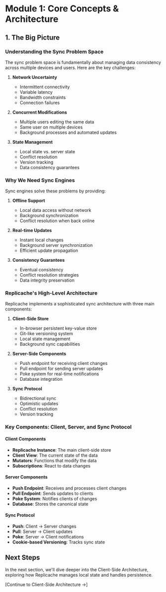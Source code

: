 # Module 1: Core Concepts & Architecture

## 1. The Big Picture

### Understanding the Sync Problem Space

The sync problem space is fundamentally about managing data consistency across multiple devices and users. Here are the key challenges:

1. **Network Uncertainty**

   - Intermittent connectivity
   - Variable latency
   - Bandwidth constraints
   - Connection failures

2. **Concurrent Modifications**

   - Multiple users editing the same data
   - Same user on multiple devices
   - Background processes and automated updates

3. **State Management**
   - Local state vs. server state
   - Conflict resolution
   - Version tracking
   - Data consistency guarantees

### Why We Need Sync Engines

Sync engines solve these problems by providing:

1. **Offline Support**

   - Local data access without network
   - Background synchronization
   - Conflict resolution when back online

2. **Real-time Updates**

   - Instant local changes
   - Background server synchronization
   - Efficient update propagation

3. **Consistency Guarantees**
   - Eventual consistency
   - Conflict resolution strategies
   - Data integrity preservation

### Replicache's High-Level Architecture

Replicache implements a sophisticated sync architecture with three main components:

1. **Client-Side Store**

   - In-browser persistent key-value store
   - Git-like versioning system
   - Local state management
   - Background sync capabilities

2. **Server-Side Components**

   - Push endpoint for receiving client changes
   - Pull endpoint for sending server updates
   - Poke system for real-time notifications
   - Database integration

3. **Sync Protocol**
   - Bidirectional sync
   - Optimistic updates
   - Conflict resolution
   - Version tracking

### Key Components: Client, Server, and Sync Protocol

#### Client Components

- **Replicache Instance**: The main client-side store
- **Client View**: The current state of the data
- **Mutators**: Functions that modify the data
- **Subscriptions**: React to data changes

#### Server Components

- **Push Endpoint**: Receives and processes client changes
- **Pull Endpoint**: Sends updates to clients
- **Poke System**: Notifies clients of changes
- **Database**: Stores the canonical state

#### Sync Protocol

- **Push**: Client → Server changes
- **Pull**: Server → Client updates
- **Poke**: Server → Client notifications
- **Cookie-based Versioning**: Tracks sync state

## Next Steps

In the next section, we'll dive deeper into the Client-Side Architecture, exploring how Replicache manages local state and handles persistence.

[Continue to Client-Side Architecture →]
